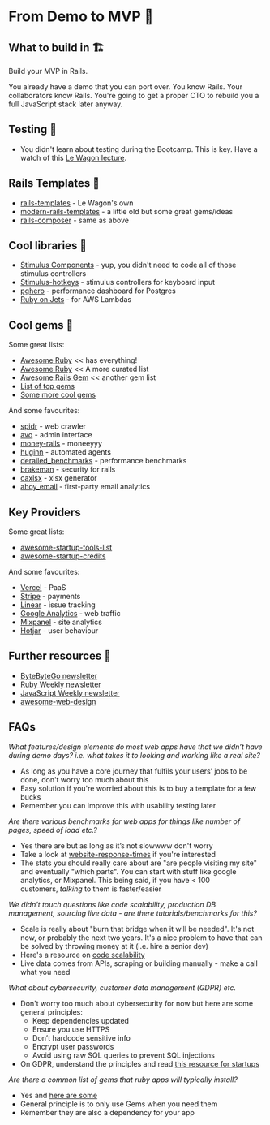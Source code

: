 # From Demo to MVP 🚀

## What to build in 🏗️

Build your MVP in Rails.

You already have a demo that you can port over. You know Rails. Your collaborators know Rails. You're going to get a proper CTO to rebuild you a full JavaScript stack later anyway.

## Testing 🧪

* You didn't learn about testing during the Bootcamp. This is key. Have a watch of this [Le Wagon lecture](https://kitt.lewagon.com/knowledge/tutorials/rails_testing).

## Rails Templates 👷

* [rails-templates](https://github.com/lewagon/rails-templates) - Le Wagon's own
* [modern-rails-templates](https://github.com/damienlethiec/modern-rails-template) - a little old but some great gems/ideas
* [rails-composer](https://github.com/RailsApps/rails-composer) - same as above

## Cool libraries 🤖

* [Stimulus Components](https://github.com/stimulus-components/stimulus-components) - yup, you didn't need to code all of those stimulus controllers
* [Stimulus-hotkeys](https://github.com/leastbad/stimulus-hotkeys) - stimulus controllers for keyboard input
* [pghero](https://github.com/ankane/pghero) - performance dashboard for Postgres
* [Ruby on Jets](https://github.com/rubyonjets/jets) - for AWS Lambdas

## Cool gems 💎

Some great lists:
* [Awesome Ruby](https://github.com/markets/awesome-ruby) << has everything!
* [Awesome Ruby](https://github.com/sdogruyol/awesome-ruby) << A more curated list
* [Awesome Rails Gem](https://github.com/hothero/awesome-rails-gem) << another gem list
* [List of top gems](https://taglineinfotech.com/ruby-on-rails-gems/#What_is_Ruby_Gem_Used_For)
* [Some more cool gems](https://github.com/damienlethiec/modern-rails-template?tab=readme-ov-file#what-is-included)

And some favourites:
* [spidr](https://github.com/postmodern/spidr) - web crawler
* [avo](https://github.com/avo-hq/avo) - admin interface
* [money-rails](https://github.com/RubyMoney/money-rails) - moneeyyy
* [huginn](https://github.com/huginn/huginn) - automated agents
* [derailed_benchmarks](https://github.com/zombocom/derailed_benchmarks) - performance benchmarks
* [brakeman](https://github.com/presidentbeef/brakeman) - security for rails
* [caxlsx](https://github.com/caxlsx/caxlsx) - xlsx generator
* [ahoy_email](https://github.com/ankane/ahoy_email) - first-party email analytics

## Key Providers

Some great lists:
* [awesome-startup-tools-list](https://github.com/Ibexoft/awesome-startup-tools-list)
* [awesome-startup-credits](https://github.com/dakshshah96/awesome-startup-credits)

And some favourites:
* [Vercel](https://vercel.com/) - PaaS
* [Stripe](https://stripe.com/gb) - payments
* [Linear](https://linear.app/) - issue tracking
* [Google Analytics](https://marketingplatform.google.com/intl/en_uk/about/analytics/) - web traffic
* [Mixpanel](https://mixpanel.com/) - site analytics
* [Hotjar](https://www.hotjar.com/) - user behaviour

## Further resources 📝

* [ByteByteGo newsletter](https://bytebytego.com/)
* [Ruby Weekly newsletter](https://rubyweekly.com/)
* [JavaScript Weekly newsletter](https://javascriptweekly.com/)
* [awesome-web-design](https://github.com/nicolesaidy/awesome-web-design)

## FAQs

_What features/design elements do most web apps have that we didn’t have during demo days? i.e. what takes it to looking and working like a real site?_
- As long as you have a core journey that fulfils your users’ jobs to be done, don't worry too much about this
- Easy solution if you're worried about this is to buy a template for a few bucks
- Remember you can improve this with usability testing later

_Are there various benchmarks for web apps for things like number of pages, speed of load etc.?_
- Yes there are but as long as it’s not slowwww don't worry
- Take a look at [website-response-times](https://www.nngroup.com/articles/website-response-times/) if you're interested
- The stats you should really care about are "are people visiting my site" and eventually "which parts". You can start with stuff like google analytics, or Mixpanel. This being said, if you have < 100 customers, _talking_ to them is faster/easier

_We didn’t touch questions like code scalability, production DB management, sourcing live data - are there tutorials/benchmarks for this?_
- Scale is really about "burn that bridge when it will be needed". It's not now, or probably the next two years. It's a nice problem to have that can be solved by throwing money at it (i.e. hire a senior dev)
- Here's a resource on [code scalability](https://www.devgraph.com/resource/developers-guide-scale-rails-apps/)
- Live data comes from APIs, scraping or building manually - make a call what you need

_What about cybersecurity, customer data management (GDPR) etc._
- Don't worry too much about cybersecurity for now but here are some general principles:
	- Keep dependencies updated
	- Ensure you use HTTPS
	- Don’t hardcode sensitive info
	- Encrypt user passwords
	- Avoid using raw SQL queries to prevent SQL injections
- On GDPR, understand the principles and read [this resource for startups](https://www.cookieyes.com/blog/gdpr-compliance-for-startups/)

_Are there a common list of gems that ruby apps will typically install?_
- Yes and [here are some](https://taglineinfotech.com/ruby-on-rails-gems/#What_is_Ruby_Gem_Used_For)
- General principle is to only use Gems when you need them
- Remember they are also a dependency for your app
